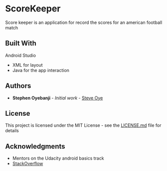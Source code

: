 # ScoreKeeper

Score keeper is an application for record the scores for an american football match

## Built With

Android Studio 
* XML for layout
* Java for the app interaction

## Authors

* **Stephen Oyebanji** - *Initial work* - [Steve Oye](https://github.com/SteveOye)

## License

This project is licensed under the MIT License - see the [LICENSE.md](LICENSE.md) file for details

## Acknowledgments

* Mentors on the Udacity android basics track
* [StackOverflow](https://https://stackoverflow.com)
